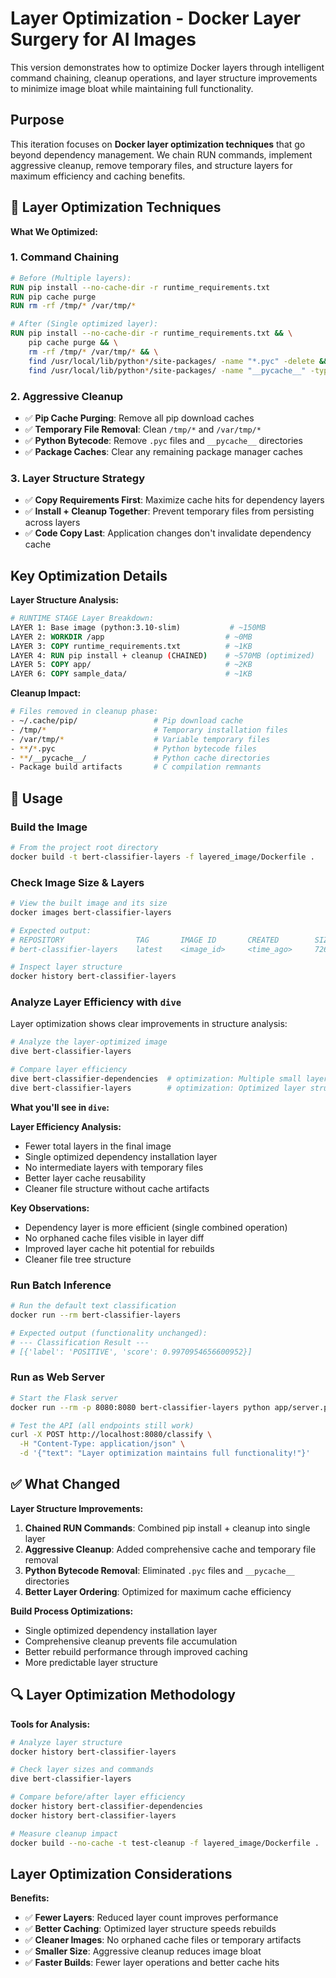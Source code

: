 # Layer Optimization - Docker Layer Surgery for AI Images

This version demonstrates how to optimize Docker layers through intelligent command chaining, cleanup operations, and layer structure improvements to minimize image bloat while maintaining full functionality.

## Purpose

This iteration focuses on **Docker layer optimization techniques** that go beyond dependency management. We chain RUN commands, implement aggressive cleanup, remove temporary files, and structure layers for maximum efficiency and caching benefits.

## 🔧 Layer Optimization Techniques

**What We Optimized:**

### 1. **Command Chaining**
```dockerfile
# Before (Multiple layers):
RUN pip install --no-cache-dir -r runtime_requirements.txt
RUN pip cache purge
RUN rm -rf /tmp/* /var/tmp/*

# After (Single optimized layer):
RUN pip install --no-cache-dir -r runtime_requirements.txt && \
    pip cache purge && \
    rm -rf /tmp/* /var/tmp/* && \
    find /usr/local/lib/python*/site-packages/ -name "*.pyc" -delete && \
    find /usr/local/lib/python*/site-packages/ -name "__pycache__" -type d -exec rm -rf {} + || true
```

### 2. **Aggressive Cleanup**
- ✅ **Pip Cache Purging**: Remove all pip download caches
- ✅ **Temporary File Removal**: Clean `/tmp/*` and `/var/tmp/*`
- ✅ **Python Bytecode**: Remove `.pyc` files and `__pycache__` directories
- ✅ **Package Caches**: Clear any remaining package manager caches

### 3. **Layer Structure Strategy**
- ✅ **Copy Requirements First**: Maximize cache hits for dependency layers
- ✅ **Install + Cleanup Together**: Prevent temporary files from persisting across layers
- ✅ **Code Copy Last**: Application changes don't invalidate dependency cache

## Key Optimization Details

**Layer Structure Analysis:**
```dockerfile
# RUNTIME STAGE Layer Breakdown:
LAYER 1: Base image (python:3.10-slim)           # ~150MB
LAYER 2: WORKDIR /app                           # ~0MB
LAYER 3: COPY runtime_requirements.txt          # ~1KB  
LAYER 4: RUN pip install + cleanup (CHAINED)    # ~570MB (optimized)
LAYER 5: COPY app/                              # ~2KB
LAYER 6: COPY sample_data/                      # ~1KB
```

**Cleanup Impact:**
```bash
# Files removed in cleanup phase:
- ~/.cache/pip/                 # Pip download cache
- /tmp/*                        # Temporary installation files  
- /var/tmp/*                    # Variable temporary files
- **/*.pyc                      # Python bytecode files
- **/__pycache__/               # Python cache directories
- Package build artifacts       # C compilation remnants
```

## 🚀 Usage

### Build the Image
```bash
# From the project root directory
docker build -t bert-classifier-layers -f layered_image/Dockerfile .
```

### Check Image Size & Layers
```bash
# View the built image and its size
docker images bert-classifier-layers

# Expected output:
# REPOSITORY                TAG       IMAGE ID       CREATED        SIZE
# bert-classifier-layers    latest    <image_id>     <time_ago>     726MB

# Inspect layer structure
docker history bert-classifier-layers
```

### Analyze Layer Efficiency with `dive`

Layer optimization shows clear improvements in structure analysis:

```bash
# Analyze the layer-optimized image
dive bert-classifier-layers

# Compare layer efficiency
dive bert-classifier-dependencies  # optimization: Multiple small layers
dive bert-classifier-layers        # optimization: Optimized layer structure
```

**What you'll see in `dive`:**

**Layer Efficiency Analysis:**
- Fewer total layers in the final image
- Single optimized dependency installation layer
- No intermediate layers with temporary files
- Better layer cache reusability
- Cleaner file structure without cache artifacts

**Key Observations:**
- Dependency layer is more efficient (single combined operation)
- No orphaned cache files visible in layer diff
- Improved layer cache hit potential for rebuilds
- Cleaner file tree structure

### Run Batch Inference
```bash
# Run the default text classification
docker run --rm bert-classifier-layers

# Expected output (functionality unchanged):
# --- Classification Result ---
# [{'label': 'POSITIVE', 'score': 0.9970954656600952}]
```

### Run as Web Server
```bash
# Start the Flask server
docker run --rm -p 8080:8080 bert-classifier-layers python app/server.py

# Test the API (all endpoints still work)
curl -X POST http://localhost:8080/classify \
  -H "Content-Type: application/json" \
  -d '{"text": "Layer optimization maintains full functionality!"}'
```

## ✅ What Changed

**Layer Structure Improvements:**
1. **Chained RUN Commands**: Combined pip install + cleanup into single layer
2. **Aggressive Cleanup**: Added comprehensive cache and temporary file removal
3. **Python Bytecode Removal**: Eliminated `.pyc` files and `__pycache__` directories
4. **Better Layer Ordering**: Optimized for maximum cache efficiency

**Build Process Optimizations:**
- Single optimized dependency installation layer
- Comprehensive cleanup prevents file accumulation
- Better rebuild performance through improved caching
- More predictable layer structure

## 🔍 Layer Optimization Methodology

**Tools for Analysis:**
```bash
# Analyze layer structure
docker history bert-classifier-layers

# Check layer sizes and commands
dive bert-classifier-layers

# Compare before/after layer efficiency
docker history bert-classifier-dependencies
docker history bert-classifier-layers

# Measure cleanup impact
docker build --no-cache -t test-cleanup -f layered_image/Dockerfile .
```

## Layer Optimization Considerations

**Benefits:**
- ✅ **Fewer Layers**: Reduced layer count improves performance
- ✅ **Better Caching**: Optimized layer structure speeds rebuilds
- ✅ **Cleaner Images**: No orphaned cache files or temporary artifacts
- ✅ **Smaller Size**: Aggressive cleanup reduces image bloat
- ✅ **Faster Builds**: Fewer layer operations and better cache hits